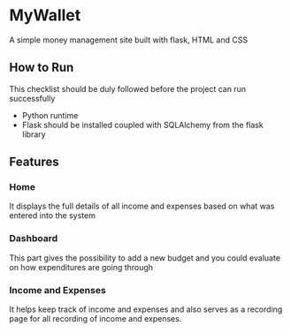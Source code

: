 # MyWallet

A simple money management site built with flask, HTML and CSS

## How to Run

This checklist should be duly followed before the project can run successfully

- Python runtime
- Flask should be installed coupled with SQLAlchemy from the flask library

## Features

### Home

It displays the full details of all income and expenses based on what was entered into the system

### Dashboard

This part gives the possibility to add a new budget and you could evaluate on how expenditures are going through

### Income and Expenses

It helps keep track of income and expenses and also serves as a recording page for all recording of income and expenses.
